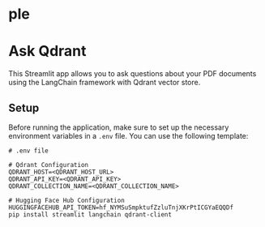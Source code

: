 # ple
# Ask Qdrant

This Streamlit app allows you to ask questions about your PDF documents using the LangChain framework with Qdrant vector store.

## Setup

Before running the application, make sure to set up the necessary environment variables in a `.env` file. You can use the following template:

```plaintext
# .env file

# Qdrant Configuration
QDRANT_HOST=<QDRANT_HOST_URL>
QDRANT_API_KEY=<QDRANT_API_KEY>
QDRANT_COLLECTION_NAME=<QDRANT_COLLECTION_NAME>

# Hugging Face Hub Configuration
HUGGINGFACEHUB_API_TOKEN=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
pip install streamlit langchain qdrant-client
